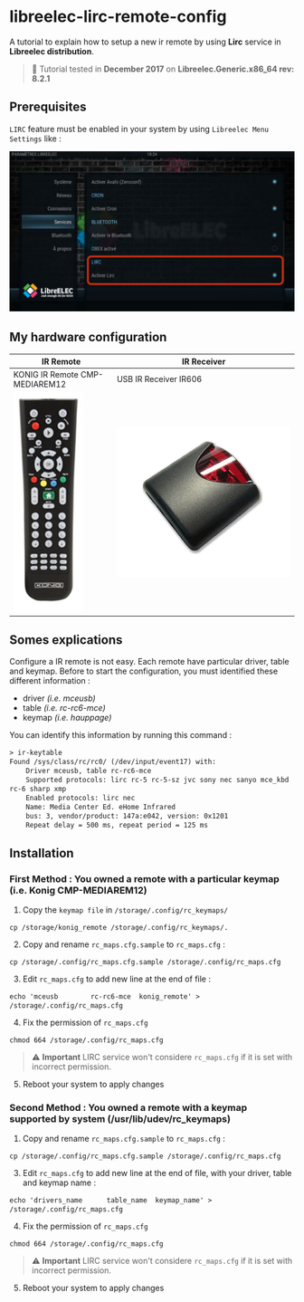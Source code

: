 # libreelec-lirc-remote-config

A tutorial to explain how to setup a new ir remote by using **Lirc** service in **Libreelec distribution**.

> :memo: Tutorial tested in **December 2017** on **Libreelec.Generic.x86_64 rev: 8.2.1**

## Prerequisites

`LIRC` feature must be enabled in your system by using `Libreelec Menu Settings` like :


![Screenshot of LIRC Config](img/img1.jpg)

## My hardware configuration

IR Remote | IR Receiver
--------- | -----------
KONIG IR Remote CMP-MEDIAREM12 | USB IR Receiver IR606
![IR Remote](img/img2.jpg) | ![USB IR Receiver](img/img3.jpg)


## Somes explications

Configure a IR remote is not easy. Each remote have particular driver, table and keymap. Before to start the configuration, you must identified these different information :
* driver *(i.e. mceusb)*
* table *(i.e. rc-rc6-mce)*
* keymap *(i.e. hauppage)*

You can identify this information by running this command :
```
> ir-keytable
Found /sys/class/rc/rc0/ (/dev/input/event17) with:
	Driver mceusb, table rc-rc6-mce
	Supported protocols: lirc rc-5 rc-5-sz jvc sony nec sanyo mce_kbd rc-6 sharp xmp 
	Enabled protocols: lirc nec 
	Name: Media Center Ed. eHome Infrared 
	bus: 3, vendor/product: 147a:e042, version: 0x1201
	Repeat delay = 500 ms, repeat period = 125 ms
```

## Installation

### First Method : You owned a remote with a particular keymap (i.e. Konig CMP-MEDIAREM12)

1. Copy the `keymap file` in `/storage/.config/rc_keymaps/` 
```
cp /storage/konig_remote /storage/.config/rc_keymaps/.
```
2. Copy and rename `rc_maps.cfg.sample` to `rc_maps.cfg` :
```
cp /storage/.config/rc_maps.cfg.sample /storage/.config/rc_maps.cfg
```
3. Edit `rc_maps.cfg` to add new line at the end of file :
```
echo 'mceusb		rc-rc6-mce	konig_remote' > /storage/.config/rc_maps.cfg
```
4. Fix the permission of `rc_maps.cfg`
```
chmod 664 /storage/.config/rc_maps.cfg
```
> :warning: **Important** LIRC service won't considere `rc_maps.cfg` if it is set with incorrect permission.

5. Reboot your system to apply changes

### Second Method : You owned a remote with a keymap supported by system (/usr/lib/udev/rc_keymaps)

1. Copy and rename `rc_maps.cfg.sample` to `rc_maps.cfg` :
```
cp /storage/.config/rc_maps.cfg.sample /storage/.config/rc_maps.cfg
```
3. Edit `rc_maps.cfg` to add new line at the end of file, with your driver, table and keymap name :
```
echo 'drivers_name		table_name	keymap_name' > /storage/.config/rc_maps.cfg
```
4. Fix the permission of `rc_maps.cfg`
```
chmod 664 /storage/.config/rc_maps.cfg
```
> :warning: **Important** LIRC service won't considere `rc_maps.cfg` if it is set with incorrect permission.

5. Reboot your system to apply changes
